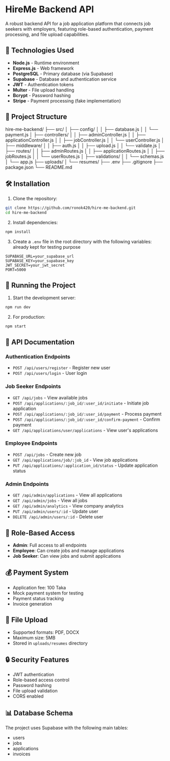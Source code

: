 
  # HireMe Backend API

A robust backend API for a job application platform that connects job seekers with employers, featuring role-based authentication, payment processing, and file upload capabilities.

## 🚀 Technologies Used

- **Node.js** - Runtime environment
- **Express.js** - Web framework
- **PostgreSQL** - Primary database (via Supabase)
- **Supabase** - Database and authentication service
- **JWT** - Authentication tokens
- **Multer** - File upload handling
- **Bcrypt** - Password hashing
- **Stripe** - Payment processing (fake implementation)

## 📁 Project Structure
hire-me-backend/
├── src/
│ ├── config/
│ │ ├── database.js
│ │ └── payment.js
│ ├── controllers/
│ │ ├── adminController.js
│ │ ├── applicationController.js
│ │ ├── jobController.js
│ │ └── userController.js
│ ├── middleware/
│ │ ├── auth.js
│ │ ├── upload.js
│ │ └── validate.js
│ ├── routes/
│ │ ├── adminRoutes.js
│ │ ├── applicationRoutes.js
│ │ ├── jobRoutes.js
│ │ └── userRoutes.js
│ ├── validations/
│ │ └── schemas.js
│ └── app.js
├── uploads/
│ └── resumes/
├── .env
├── .gitignore
├── package.json
└── README.md

## 🛠️ Installation

1. Clone the repository:
```bash
git clone https://github.com/ronok420/hire-me-backend.git
cd hire-me-backend
```

2. Install dependencies:
```bash
npm install
```

3. Create a `.env` file in the root directory with the following variables:   already  kept  for  testing purpose
```env
SUPABASE_URL=your_supabase_url
SUPABASE_KEY=your_supabase_key
JWT_SECRET=your_jwt_secret
PORT=5000
```

## 🚀 Running the Project

1. Start the development server:
```bash
npm run dev
```

2. For production:
```bash
npm start
```

## 📝 API Documentation

### Authentication Endpoints

- `POST /api/users/register` - Register new user
- `POST /api/users/login` - User login
### Job Seeker Endpoints

- `GET /api/jobs` - View available jobs
- `POST /api/applications/:job_id/:user_id/initiate` - Initiate job application
- `POST /api/applications/:job_id/:user_id/payment` - Process payment
- `POST /api/applications/:job_id/:user_id/confirm-payment` - Confirm payment
- `GET /api/applications/user/applications` - View user's applications

### Employee Endpoints

- `POST /api/jobs` - Create new job
- `GET /api/applications/job/:job_id` - View job applications
- `PUT /api/applications/:application_id/status` - Update application status

### Admin Endpoints

- `GET /api/admin/applications` - View all applications
- `GET /api/admin/jobs` - View all jobs
- `GET /api/admin/analytics` - View company analytics
- `PUT /api/admin/users/:id` - Update user
- `DELETE /api/admin/users/:id` - Delete user

## 🔐 Role-Based Access

- **Admin**: Full access to all endpoints
- **Employee**: Can create jobs and manage applications
- **Job Seeker**: Can view jobs and submit applications

## 💰 Payment System

- Application fee: 100 Taka
- Mock payment system for testing
- Payment status tracking
- Invoice generation

## 📄 File Upload

- Supported formats: PDF, DOCX
- Maximum size: 5MB
- Stored in `uploads/resumes` directory

## 🔒 Security Features

- JWT authentication
- Role-based access control
- Password hashing
- File upload validation
- CORS enabled

## 📊 Database Schema

The project uses Supabase with the following main tables:
- users
- jobs
- applications
- invoices




